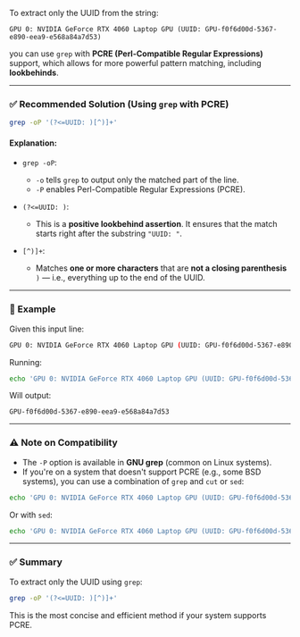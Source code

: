 

To extract only the UUID from the string:

```
GPU 0: NVIDIA GeForce RTX 4060 Laptop GPU (UUID: GPU-f0f6d00d-5367-e890-eea9-e568a84a7d53)
```

you can use `grep` with **PCRE (Perl-Compatible Regular Expressions)** support, which allows for more powerful pattern matching, including **lookbehinds**.

---

### ✅ Recommended Solution (Using `grep` with PCRE)

```bash
grep -oP '(?<=UUID: )[^)]+'
```

#### Explanation:

- `grep -oP`: 
  - `-o` tells `grep` to output only the matched part of the line.
  - `-P` enables Perl-Compatible Regular Expressions (PCRE).

- `(?<=UUID: )`: 
  - This is a **positive lookbehind assertion**. It ensures that the match starts right after the substring `"UUID: "`.

- `[^)]+`:
  - Matches **one or more characters** that are **not a closing parenthesis** `)` — i.e., everything up to the end of the UUID.

---

### 🧪 Example

Given this input line:

```bash
GPU 0: NVIDIA GeForce RTX 4060 Laptop GPU (UUID: GPU-f0f6d00d-5367-e890-eea9-e568a84a7d53)
```

Running:

```bash
echo 'GPU 0: NVIDIA GeForce RTX 4060 Laptop GPU (UUID: GPU-f0f6d00d-5367-e890-eea9-e568a84a7d53)' | grep -oP '(?<=UUID: )[^)]+'
```

Will output:

```
GPU-f0f6d00d-5367-e890-eea9-e568a84a7d53
```

---

### ⚠️ Note on Compatibility

- The `-P` option is available in **GNU grep** (common on Linux systems).
- If you're on a system that doesn't support PCRE (e.g., some BSD systems), you can use a combination of `grep` and `cut` or `sed`:

```bash
echo 'GPU 0: NVIDIA GeForce RTX 4060 Laptop GPU (UUID: GPU-f0f6d00d-5367-e890-eea9-e568a84a7d53)' | grep -Eo 'UUID: [^)]+' | cut -d' ' -f2
```

Or with `sed`:

```bash
echo 'GPU 0: NVIDIA GeForce RTX 4060 Laptop GPU (UUID: GPU-f0f6d00d-5367-e890-eea9-e568a84a7d53)' | sed -n 's/.*UUID: \(.*\).*/\1/p'
```

---

### ✅ Summary

To extract only the UUID using `grep`:

```bash
grep -oP '(?<=UUID: )[^)]+'
```

This is the most concise and efficient method if your system supports PCRE.